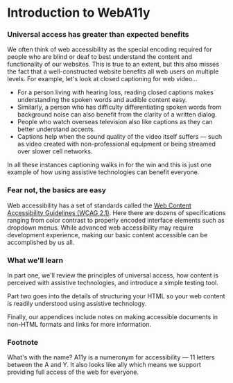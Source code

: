 # Introduction to WebA11y

### Universal access has greater than expected benefits

We often think of web accessibility as the special encoding required for people who are blind or deaf to best understand the content and functionality of our websites. This is true to an extent, but this also misses the fact that a well-constructed website benefits all web users on multiple levels. For example, let's look at closed captioning for web video...

* For a person living with hearing loss, reading closed captions makes understanding the spoken words and audible content easy.
* Similarly, a person who has difficulty differentiating spoken words from background noise can also benefit from the clarity of a written dialog.
* People who watch overseas television also like captions as they can better understand accents.
* Captions help when the sound quality of the video itself suffers — such as video created with non-professional equipment or being streamed over slower cell networks.

In all these instances captioning walks in for the win and this is just one example of how using assistive technologies can benefit everyone. 



### **Fear not, the basics are easy**

Web accessibility has a set of standards called the [Web Content Accessibility Guidelines \(WCAG 2.1\)](https://www.w3.org/TR/WCAG21/). Here there are dozens of specifications ranging from color contrast to properly encoded interface elements such as dropdown menus. While advanced web accessibility may require development experience, making our basic content accessible can be accomplished by us all.

### What we'll learn

In part one, we'll review the principles of universal access, how content is perceived with assistive technologies, and introduce a simple testing tool.

Part two goes into the details of structuring your HTML so your web content is readily understood using assistive technology.

Finally, our appendices include notes on making accessible documents in non-HTML formats and links for more information. 



### Footnote

What's with the name? A11y is a numeronym for accessibility — 11 letters between the A and Y. It also looks like ally which means we support providing full access of the web for everyone.

